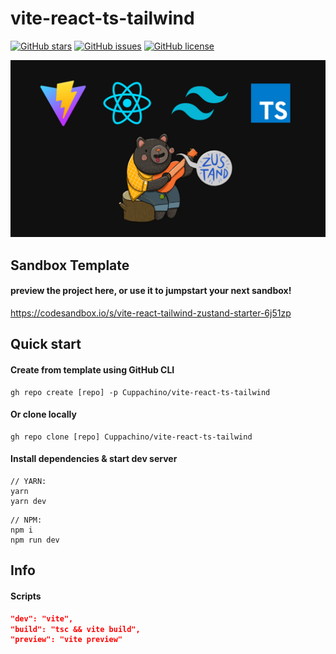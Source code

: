 # vite-react-ts-tailwind
[![GitHub stars](https://img.shields.io/github/stars/Cuppachino/vite-react-ts-tailwind-zustand?color=ffd549)](https://github.com/Cuppachino/vite-react-ts-tailwind/stargazers)
[![GitHub issues](https://img.shields.io/github/issues/Cuppachino/vite-react-ts-tailwind-zustand?color=38b833)](https://github.com/Cuppachino/vite-react-ts-tailwind/issues)
[![GitHub license](https://img.shields.io/github/license/Cuppachino/vite-react-ts-tailwind-zustand?color=3d34eb)](https://github.com/Cuppachino/vite-react-ts-tailwind/blob/main/LICENSE.txt)

![alt text](https://github.com/Cuppachino/vite-react-ts-tailwind-zustand/blob/master/sandbox-thumb.png)

## Sandbox Template
#### preview the project here, or use it to jumpstart your next sandbox!
https://codesandbox.io/s/vite-react-tailwind-zustand-starter-6j51zp

## Quick start
#### Create from template using GitHub CLI
```terminal
gh repo create [repo] -p Cuppachino/vite-react-ts-tailwind
```
#### Or clone locally
```terminal
gh repo clone [repo] Cuppachino/vite-react-ts-tailwind
```

#### Install dependencies & start dev server
```terminal
// YARN:
yarn
yarn dev
```
```terminal
// NPM:
npm i
npm run dev
```

## Info
#### Scripts
```json
"dev": "vite",
"build": "tsc && vite build",
"preview": "vite preview"
```

